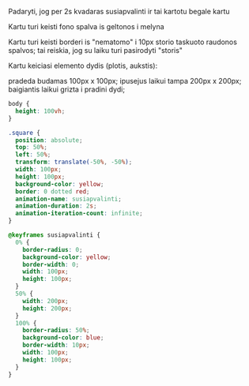 Padaryti, jog per 2s kvadaras susiapvalinti ir tai kartotu begale kartu

Kartu turi keisti fono spalva is geltonos i melyna

Kartu turi keisti borderi is "nematomo" i 10px storio taskuoto raudonos spalvos; tai reiskia, jog su laiku turi pasirodyti "storis"

Kartu keiciasi elemento dydis (plotis, aukstis):

pradeda budamas 100px x 100px;
ipusejus laikui tampa 200px x 200px;
baigiantis laikui grizta i pradini dydi;

<div class="square"></div>

```css
body {
  height: 100vh;
}

.square {
  position: absolute;
  top: 50%;
  left: 50%;
  transform: translate(-50%, -50%);
  width: 100px;
  height: 100px;
  background-color: yellow;
  border: 0 dotted red;
  animation-name: susiapvalinti;
  animation-duration: 2s;
  animation-iteration-count: infinite;
}

@keyframes susiapvalinti {
  0% {
    border-radius: 0;
    background-color: yellow;
    border-width: 0;
    width: 100px;
    height: 100px;
  }
  50% {
    width: 200px;
    height: 200px;
  }
  100% {
    border-radius: 50%;
    background-color: blue;
    border-width: 10px;
    width: 100px;
    height: 100px;
  }
}
```
